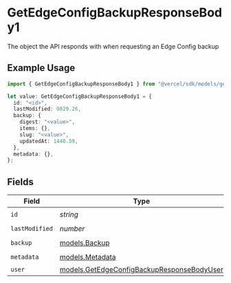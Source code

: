 # GetEdgeConfigBackupResponseBody1

The object the API responds with when requesting an Edge Config backup

## Example Usage

```typescript
import { GetEdgeConfigBackupResponseBody1 } from "@vercel/sdk/models/getedgeconfigbackupop.js";

let value: GetEdgeConfigBackupResponseBody1 = {
  id: "<id>",
  lastModified: 9829.26,
  backup: {
    digest: "<value>",
    items: {},
    slug: "<value>",
    updatedAt: 1440.59,
  },
  metadata: {},
};
```

## Fields

| Field                                                                                          | Type                                                                                           | Required                                                                                       | Description                                                                                    |
| ---------------------------------------------------------------------------------------------- | ---------------------------------------------------------------------------------------------- | ---------------------------------------------------------------------------------------------- | ---------------------------------------------------------------------------------------------- |
| `id`                                                                                           | *string*                                                                                       | :heavy_check_mark:                                                                             | N/A                                                                                            |
| `lastModified`                                                                                 | *number*                                                                                       | :heavy_check_mark:                                                                             | N/A                                                                                            |
| `backup`                                                                                       | [models.Backup](../models/backup.md)                                                           | :heavy_check_mark:                                                                             | N/A                                                                                            |
| `metadata`                                                                                     | [models.Metadata](../models/metadata.md)                                                       | :heavy_check_mark:                                                                             | N/A                                                                                            |
| `user`                                                                                         | [models.GetEdgeConfigBackupResponseBodyUser](../models/getedgeconfigbackupresponsebodyuser.md) | :heavy_minus_sign:                                                                             | N/A                                                                                            |